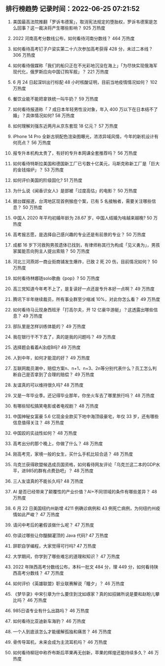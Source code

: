 
## 排行榜趋势 记录时间：2022-06-25 07:21:52
  
  1. 美国最高法院推翻「罗诉韦德案」，取消宪法规定的堕胎权，罗诉韦德案是怎么回事？这一裁决将产生哪些影响？ 925 万热度
    
  2. 2022 河南高考分数线公布，如何看待河南分数线？ 464 万热度
    
  3. 如何看待高考钉子户梁实第二十六次参加高考获得 428 分，未过二本线？ 306 万热度
    
  4. 如何看待俄媒称「我们的船只正在不光彩地沉没在海上」「为尽快实现俄海军现代化，俄罗斯应向中国订购军舰」？ 221 万热度
    
  5. 6 月 24 日起深圳出行标配 48 小时核酸证明，目前当地疫情情况如何？ 102 万热度
    
  6. 餐饮业能不能把拿铁统一叫牛奶？ 59 万热度
    
  7. 如何看待报道称「 7 成日本年轻男性没对象，年入 400 万以下在日本结不了婚」？具体情况如何? 58 万热度
    
  8. 如何理解刘强东近两月从京东套现 18 亿元？ 57 万热度
    
  9. iPhone 14 Pro 全新古铜配色渲染图曝光，浓浓异域风情，今年的新机设计有何亮点？ 56 万热度
    
  10. 报专升本机构太贵了，有好的专升本网课全套推荐吗？ 56 万热度
    
  11. 如何看待特斯拉美国和德国新工厂已亏数十亿美元，马斯克称新工厂是「巨大的金钱熔炉」？ 53 万热度
    
  12. 如何评价美国的阶级固化? 51 万热度
    
  13. 为什么说《闻香识女人》是部被「过度高估」的电影？ 50 万热度
    
  14. 据台媒报道，台湾地区现首例猴痘个案，已有 5 名接触者，需要关注哪些信息？ 50 万热度
    
  15. 中国人 2020 年平均初婚年龄为 28.67 岁，中国人结婚为啥越来越晚? 50 万热度
    
  16. 高考报志愿，是选择自己感兴趣的专业还是有前景的专业？ 50 万热度
    
  17. 成都  16 岁下河救狗男孩遗体已找到，有律师称其行为构成「见义勇为」，男孩家属能否向狗主人提出索赔？ 50 万热度
    
  18. 河北三河燕郊一商业街商铺发生爆炸，已致 2 死 20 伤，目前情况如何？ 50 万热度
    
  19. 如何看待林娜琏solo歌曲《pop》? 50 万热度
    
  20. 高三党知道今年考不上了，是复读好一点还是专升本好一点啊？ 49 万热度
    
  21. 腾讯下半年继续裁员，所有事业群至少缩减 10%，对此你怎么看？ 49 万热度
    
  22. 如何看待马云现身西班牙「打高尔夫，开 12 亿豪华游艇」？这透露出哪些信息？ 49 万热度
    
  23. 部队里是怎样训练体能的？ 49 万热度
    
  24. 我在银行干不下去了，真的是我的问题吗？ 49 万热度
    
  25. 选择题会看着A涂成B吗? 49 万热度
    
  26. 人到中年，如何才能混的好？ 49 万热度
    
  27. 互联网裁员潮中，赔偿方案n、n+1、n+3、2n等分别代表什么？员工怎么判断自己是否拿到了合理的赔偿？ 49 万热度
    
  28. 友谊真的可以维持很久吗? 48 万热度
    
  29. 又是一年毕业季。还记得毕业那年，你坐火车去了哪里旅行吗？ 48 万热度
    
  30. 有哪些轻松搞笑电影或者电视剧？ 48 万热度
    
  31. 中国神秘女富豪 5.6 亿现金全款买下地中海顶级豪宅，年仅 33 岁，还有哪些信息值得关注？ 48 万热度
    
  32. 中国跤的实战性如何？ 48 万热度
    
  33. 高考出分的那个晚上，你做了什么？ 48 万热度
    
  34. 刚高考完，家境一般的女生，买什么手机比较合适？ 48 万热度
    
  35. 乌克兰获得欧盟候选成员国资格，如何看待网友评论「乌克兰这二本的GDP水平，进985的群有点费劲吧」？ 48 万热度
    
  36. 三人友谊真的不能长久吗? 48 万热度
    
  37. AI 是否已经带来了颠覆性的产业价值？AI+不同领域的条件有哪些差异？ 48 万热度
    
  38. 6 月 22 日美国纽约州新增 4211 例确诊病例和 43 例死亡病例，为何纽约州疫情如此严峻？ 47 万热度
    
  39. 请问中考后的暑假该做什么呢？ 47 万热度
    
  40. 你读过哪些让你醍醐灌顶的 Java 代码? 47 万热度
    
  41. 辞职自学编程，大家觉得可行吗? 47 万热度
    
  42. 大学期间，你学到了哪些难忘的道理和知识？ 47 万热度
    
  43. 2022 年陕西高考分数线公布，本科一批文 484 分，理 449 分，如何看待陕西高考分数线？ 47 万热度
    
  44. 如何评价《英雄联盟》职业联赛解说「瞳夕」？ 46 万热度
    
  45. 《梦华录》中宋引章为什么要住到沈如琢家？真的如招娣所说是要和赵盼儿攀比吗？ 46 万热度
    
  46. 985日语专业有什么出路吗？ 46 万热度
    
  47. 如何看待比亚迪新车海豹？ 46 万热度
    
  48. 一个人到底该怎么才能缓解孤独和痛苦？ 46 万热度
    
  49. 骨传导耳机，未来会成为主流耳机吗？ 46 万热度
    
  50. 如何看待柳冠中称乔布斯后苹果再无创新，苹果的辉煌还能持续多久？ 46 万热度
    